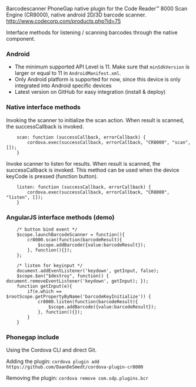 Barcodescanner PhoneGap native plugin for the Code Reader™ 8000 Scan Engine (CR8000), native android 2D/3D barcode scanner.
http://www.codecorp.com/products.php?id=75


Interface methods for listening / scanning barcodes through the native component.

### Android

- The minimum supported API Level is 11. Make sure that `minSdkVersion` is larger or equal to 11 in `AndroidManifest.xml`.
- Only Android platform is supported for now, since this device is only integrated into Android specific devices
- Latest version on GitHub for easy integration (install & deploy)


### Native interface methods

Invoking the scanner to initialize the scan action.
When result is scanned, the successCallback is invoked.

		scan: function (successCallback, errorCallback) {
			cordova.exec(successCallback, errorCallback, "CR8000", "scan", []);
		}


Invoke scanner to listen for results.
When result is scanned, the successCallback is invoked.
This method can be used when the device keyCode is pressed (function button).

		listen: function (successCallback, errorCallback) {
			cordova.exec(successCallback, errorCallback, "CR8000", "listen", []);
		}


### AngularJS interface methods (demo)

		/* button bind event */
		$scope.launchBarcodeScanner = function(){
			cr8000.scan(function(barcodeResult){
				$scope.addBarcode({value:barcodeResult});
			}, function(){});
		};

		/* listen for keyinput */
		document.addEventListener('keydown', getInput, false);
		$scope.$on("$destroy", function() { document.removeEventListener('keydown', getInput); });
		function getInput(e){
			if(e.which == $rootScope.getPropertyByName('barcodeKeyInitialize')) {
				cr8000.listen(function(barcodeResult){
					$scope.addBarcode({value:barcodeResult});
				}, function(){});
			}
		}


### Phonegap include

Using the Cordova CLI and direct Git.

Adding the plugin:
		```cordova plugin add https://github.com/DaanDeSmedt/cordova-plugin-cr8000```

Removing the plugin:
		```cordova remove com.sdp.plugins.bcr```

